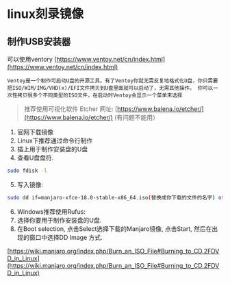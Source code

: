 # linux刻录镜像

## 制作USB安装器

可以使用ventory   [https://www.ventoy.net/cn/index.html](https://www.ventoy.net/cn/index.html)

```
Ventoy是一个制作可启动U盘的开源工具。有了Ventoy你就无需反复地格式化U盘，你只需要把ISO/WIM/IMG/VHD(x)/EFI文件拷贝到U盘里面就可以启动了，无需其他操作。 你可以一次性拷贝很多个不同类型的ISO文件，在启动时Ventoy会显示一个菜单来选择
```

> 推荐使用可视化软件  Etcher 网址: [https://www.balena.io/etcher/](https://www.balena.io/etcher/)    (有问题不能用）

1. 官网下载镜像
1. Linux下推荐通过命令行制作
1. 插上用于制作安装盘的U盘
1. 查看U盘盘符.

```bash
sudo fdisk -l
```

5. 写入镜像:

```bash
sudo dd if=manjaro-xfce-18.0-stable-x86_64.iso(替换成你下载的文件的名字) of=/dev/(这里替换成你上面的查到的盘符) bs=4M
```

6. Windows推荐使用Rufus:
6. 选择你要用于制作安装盘的U盘.
6. 在Boot selection, 点击Select选择下载的Manjaro镜像, 点击Start, 然后在出现的窗口中选择DD Image 方式.

[https://wiki.manjaro.org/index.php/Burn_an_ISO_File#Burning_to_CD.2FDVD_in_Linux](https://wiki.manjaro.org/index.php/Burn_an_ISO_File#Burning_to_CD.2FDVD_in_Linux)
